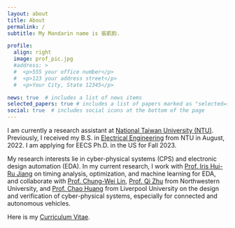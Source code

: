 ```yaml
---
layout: about
title: About
permalink: /
subtitle: My Mandarin name is 張凱鈞.

profile:
  align: right
  image: prof_pic.jpg
  #address: >
  #  <p>555 your office number</p>
  #  <p>123 your address street</p>
  #  <p>Your City, State 12345</p>

news: true  # includes a list of news items
selected_papers: true # includes a list of papers marked as "selected={true}"
social: true  # includes social icons at the bottom of the page
---
```


I am currently a research assistant at [National Taiwan University (NTU)](https://www.ntu.edu.tw/english/index.html). Previously, I received my B.S. in [Electrical Engineering](https://web.ee.ntu.edu.tw/eng/index.php) from NTU in August, 2022. I am applying for EECS Ph.D. in the US for Fall 2023. 

My research interests lie in cyber-physical systems (CPS) and electronic design automation (EDA). In my current research, I work with [Prof. Iris Hui-Ru Jiang](https://www.ee.ntu.edu.tw/profile1.php?teacher_id=24040) on timing analysis, optimization, and machine learning for EDA, and collaborate with [Prof. Chung-Wei Lin](https://www.csie.ntu.edu.tw/~cwlin/), [Prof. Qi Zhu](https://www.mccormick.northwestern.edu/research-faculty/directory/profiles/zhu-qi.html) from Northwestern University, and [Prof. Chao Huang](https://chaohuang2018.github.io/main/) from Liverpool University on the design and verification of cyber-physical systems, especially for connected and autonomous vehicles.

Here is my [Curriculum Vitae](https://kevinchang73.github.io/assets/pdf/resume_202204.pdf).

<!--Write your biography here. Tell the world about yourself. Link to your favorite [subreddit](http://reddit.com). You can put a picture in, too. The code is already in, just name your picture `prof_pic.jpg` and put it in the `img/` folder.>

Put your address / P.O. box / other info right below your picture. You can also disable any these elements by editing `profile` property of the YAML header of your `_pages/about.md`. Edit `_bibliography/papers.bib` and Jekyll will render your [publications page](/al-folio/publications/) automatically.

Link to your social media connections, too. This theme is set up to use [Font Awesome icons](http://fortawesome.github.io/Font-Awesome/) and [Academicons](https://jpswalsh.github.io/academicons/), like the ones below. Add your Facebook, Twitter, LinkedIn, Google Scholar, or just disable all of them.-->
